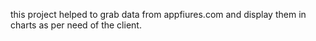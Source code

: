 this project helped to grab data from appfiures.com and display them in charts as per need of the client.
